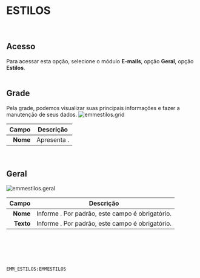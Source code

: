 # ESTILOS
<br>

## Acesso
Para acessar esta opção, selecione o módulo **E-mails**, opção **Geral**, opção **Estilos**.
<br>
<br>

## Grade
Pela grade, podemos visualizar suas principais informações e fazer a manutenção de seus dados.
![emmestilos.grid](https://raw.githubusercontent.com/netforcews/docs-erp/master/e-mails/imagens/emmestilos.grid.png)

Campo | Descrição
--:|---
**Nome** | Apresenta .
<br>

## Geral
![emmestilos.geral](https://raw.githubusercontent.com/netforcews/docs-erp/master/e-mails/imagens/emmestilos.geral.png)

Campo | Descrição
--:|---
**Nome** | Informe . Por padrão, este campo é obrigatório.
**Texto** | Informe . Por padrão, este campo é obrigatório.
<br>
<br>
<br>
<br>

```EMM_ESTILOS:EMMESTILOS```
